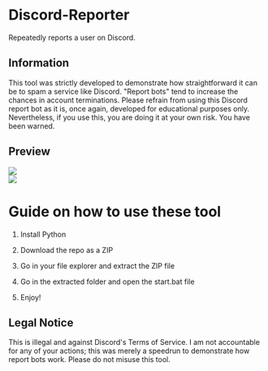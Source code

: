 # Discord-Reporter 
Repeatedly reports a user on Discord.

## Information  
This tool was strictly developed to demonstrate how straightforward it can be to spam a service like Discord. "Report bots" tend to increase the chances in account terminations. Please refrain from using this Discord report bot as it is, once again, developed for educational purposes only. Nevertheless, if you use this, you are doing it at your own risk. You have been warned.  

## Preview  
![](https://i.imgur.com/kGwdAd9.png)<br> 
![](https://i.imgur.com/9l4mtac.gif)  

# Guide on how to use these tool 

1. Install Python

2. Download the repo as a ZIP
  
3. Go in your file explorer and extract the ZIP file
    
4. Go in the extracted folder and open the start.bat file 
 
5. Enjoy! 

## Legal Notice 
This is illegal and against Discord's Terms of Service. I am not accountable for any of your actions; this was merely a speedrun to demonstrate how report bots work. Please do not misuse this tool. 